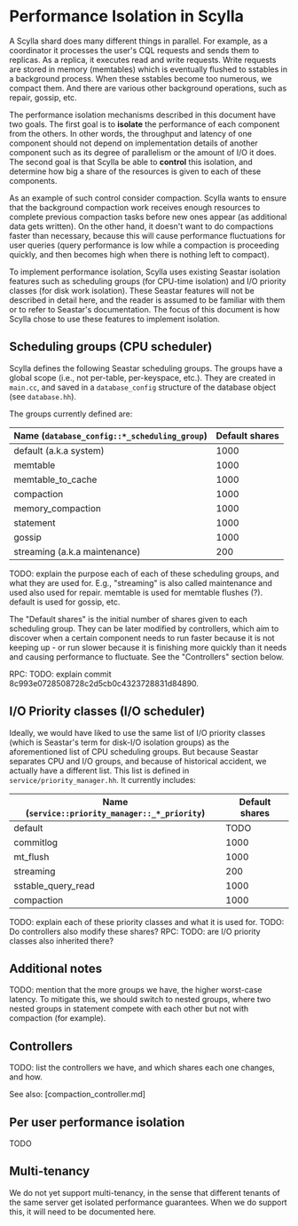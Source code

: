 # Performance Isolation in Scylla
A Scylla shard does many different things in parallel. For example, as a coordinator it processes the user's CQL requests and sends them to replicas. As a replica, it executes read and write requests. Write requests are stored in memory (memtables) which is eventually flushed to sstables in a background process. When these sstables become too numerous, we compact them. And there are various other background operations, such as repair, gossip, etc.

The performance isolation mechanisms described in this document have two goals. The first goal is to **isolate** the performance of each component from the others. In other words, the throughput and latency of one component should not depend on implementation details of another component such as its degree of parallelism or the amount of I/O it does. The second goal is that Scylla be able to **control** this isolation, and determine how big a share of the resources is given to each of these components.

As an example of such control consider compaction. Scylla wants to ensure that the background compaction work receives enough resources to complete previous compaction tasks before new ones appear (as additional data gets written). On the other hand, it doesn't want to do compactions faster than necessary, because this will cause performance fluctuations for user queries (query performance is low while a compaction is proceeding quickly, and then becomes high when there is nothing left to compact).

To implement performance isolation, Scylla uses existing Seastar isolation features such as scheduling groups (for CPU-time isolation) and I/O priority classes (for disk work isolation). These Seastar features will not be described in detail here, and the reader is assumed to be familiar with them or to refer to Seastar's documentation. The focus of this document is how Scylla chose to use these features to implement isolation.

## Scheduling groups (CPU scheduler)
Scylla defines the following Seastar scheduling groups. The groups have a global scope (i.e., not per-table, per-keyspace, etc.). They are created in `main.cc`, and saved in a `database_config` structure of the database object (see `database.hh`).

The groups currently defined are:

| Name (`database_config::*_scheduling_group`) | Default shares
| -------------------------------------------- | --------------
| default (a.k.a system)                       | 1000
| memtable                                     | 1000
| memtable_to_cache                            | 1000
| compaction                                   | 1000
| memory_compaction                            | 1000
| statement                                    | 1000
| gossip                                       | 1000
| streaming (a.k.a maintenance)                | 200

TODO: explain the purpose each of each of these scheduling groups, and what they are used for. E.g., "streaming" is also called maintenance and used also used for repair. memtable is used for memtable flushes (?). default is used for gossip, etc.

The "Default shares" is the initial number of shares given to each scheduling group. They can be later modified by controllers, which aim to discover when a certain component needs to run faster because it is not keeping up - or run slower because it is finishing more quickly than it needs and causing performance to fluctuate. See the "Controllers" section below.

RPC: TODO: explain commit 8c993e0728508728c2d5cb0c4323728831d84890.

## I/O Priority classes (I/O scheduler)

Ideally, we would have liked to use the same list of I/O priority classes (which is Seastar's term for disk-I/O isolation groups) as the aforementioned list of CPU scheduling groups. But because Seastar separates CPU and I/O groups, and because of historical accident, we actually have a different list. This list is defined in `service/priority_manager.hh`. It currently includes:

| Name (`service::priority_manager::_*_priority`) | Default shares
| ----------------------------------------------- | --------------
| default                                         | TODO
| commitlog                                       | 1000
| mt_flush                                        | 1000
| streaming                                       | 200
| sstable_query_read                              | 1000
| compaction                                      | 1000

TODO: explain each of these priority classes and what it is used for.
TODO: Do controllers also modify these shares?
RPC: TODO: are I/O priority classes also inherited there?

## Additional notes

TODO: mention that the more groups we have, the higher worst-case latency.
To mitigate this, we should switch to nested groups, where two nested groups in statement compete with each other but not with compaction (for example). 

## Controllers

TODO: list the controllers we have, and which shares each one changes, and how.

See also: [compaction_controller.md]

## Per user performance isolation
TODO

## Multi-tenancy
We do not yet support multi-tenancy, in the sense that different tenants of the same server get isolated performance guarantees. When we do support this, it will need to be documented here.
